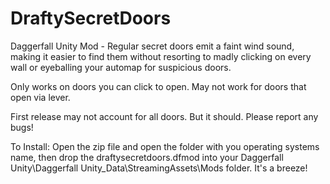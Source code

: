 # DraftySecretDoors
Daggerfall Unity Mod - Regular secret doors emit a faint wind sound, making it easier to find them without resorting to madly clicking on every wall or eyeballing your automap for suspicious doors.

Only works on doors you can click to open. May not work for doors that open via lever.

First release may not account for all doors. But it should. Please report any bugs!

To Install: Open the zip file and open the folder with you operating systems name, then drop the draftysecretdoors.dfmod into your Daggerfall Unity\Daggerfall Unity_Data\StreamingAssets\Mods folder. It's a breeze!
